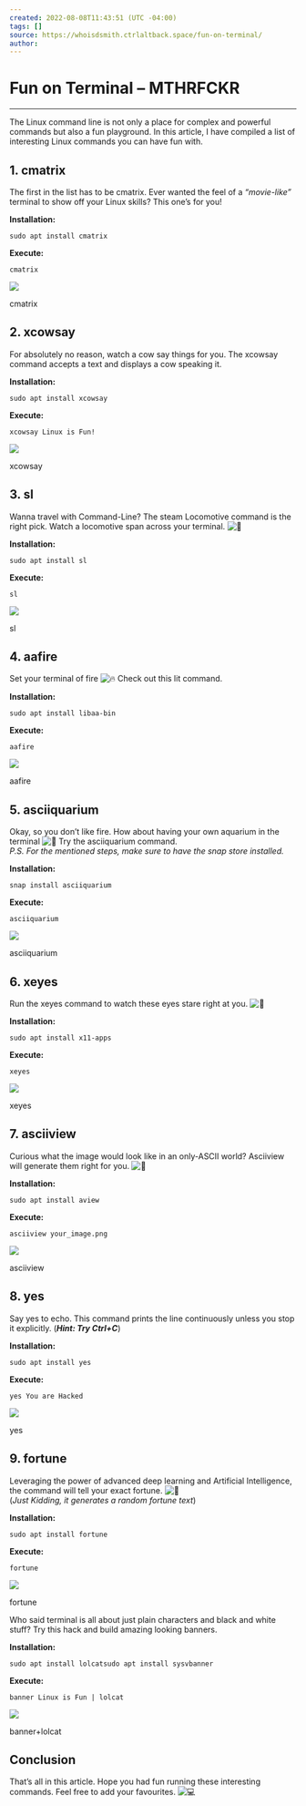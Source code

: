 ```yaml
---
created: 2022-08-08T11:43:51 (UTC -04:00)
tags: []
source: https://whoisdsmith.ctrlaltback.space/fun-on-terminal/
author: 
---
```


# Fun on Terminal – MTHRFCKR

---
The Linux command line is not only a place for complex and powerful commands but also a fun playground. In this article, I have compiled a list of interesting Linux commands you can have fun with.

## **1. cmatrix**

The first in the list has to be cmatrix. Ever wanted the feel of a _“movie-like”_ terminal to show off your Linux skills? This one’s for you!

**Installation:**

```
sudo apt install cmatrix
```

**Execute:**

```
cmatrix
```

![](https://miro.medium.com/max/515/1*4cYfJQdp7vRn2F0wAtC6Aw.gif)

cmatrix

## 2. xcowsay

For absolutely no reason, watch a cow say things for you. The xcowsay command accepts a text and displays a cow speaking it.

**Installation:**

```
sudo apt install xcowsay
```

**Execute:**

```
xcowsay Linux is Fun!
```

![](https://miro.medium.com/max/700/1*vO6l762iWRgJr1d3eHBYmg.png)

xcowsay

## 3. sl

Wanna travel with Command-Line? The steam Locomotive command is the right pick. Watch a locomotive span across your terminal. ![🚂](https://s.w.org/images/core/emoji/14.0.0/svg/1f682.svg)

**Installation:**

```
sudo apt install sl
```

**Execute:**

```
sl
```

![](https://miro.medium.com/max/600/1*zLgsyROll3t5z-GnOnPPUg.gif)

sl

## 4. aafire

Set your terminal of fire ![🔥](https://s.w.org/images/core/emoji/14.0.0/svg/1f525.svg) Check out this lit command.

**Installation:**

```
sudo apt install libaa-bin
```

**Execute:**

```
aafire
```

![](https://miro.medium.com/max/600/1*Z-KwnZqPwVBJ6hHWpErSyg.gif)

aafire

## 5. asciiquarium

Okay, so you don’t like fire. How about having your own aquarium in the terminal ![🌊](https://s.w.org/images/core/emoji/14.0.0/svg/1f30a.svg) Try the asciiquarium command.  
_P.S. For the mentioned steps, make sure to have the snap store installed._

**Installation:**

```
snap install asciiquarium
```

**Execute:**

```
asciiquarium
```

![](https://miro.medium.com/max/600/1*IVlUwT4Q0upAzJYYHoGVlA.gif)

asciiquarium

## 6. xeyes

Run the xeyes command to watch these eyes stare right at you. ![👀](https://s.w.org/images/core/emoji/14.0.0/svg/1f440.svg)

**Installation:**

```
sudo apt install x11-apps
```

**Execute:**

```
xeyes
```

![](https://miro.medium.com/max/250/1*sS_C086E37kAKVXxhF3j1Q.gif)

xeyes

## 7. asciiview

Curious what the image would look like in an only-ASCII world? Asciiview will generate them right for you. ![🤖](https://s.w.org/images/core/emoji/14.0.0/svg/1f916.svg)

**Installation:**

```
sudo apt install aview
```

**Execute:**

```
asciiview your_image.png
```

![](https://miro.medium.com/max/700/1*A2C29TGPA5ex5o_Oihwx6w.png)

asciiview

## 8. yes

Say yes to echo. This command prints the line continuously unless you stop it explicitly. (**_Hint: Try Ctrl+C_**)

**Installation:**

```
sudo apt install yes
```

**Execute:**

```
yes You are Hacked
```

![](https://miro.medium.com/max/700/1*mBhoChUuCOZHzQcvbD6H1g.png)

yes

## 9. fortune

Leveraging the power of advanced deep learning and Artificial Intelligence, the command will tell your exact fortune. ![🔮](https://s.w.org/images/core/emoji/14.0.0/svg/1f52e.svg)  
(_Just Kidding, it generates a random fortune text_)

**Installation:**

```
sudo apt install fortune
```

**Execute:**

```
fortune
```

![](https://miro.medium.com/max/688/1*Wa3G_9A-xnHv2eH-65w3Uw.png)

fortune

Who said terminal is all about just plain characters and black and white stuff? Try this hack and build amazing looking banners.

**Installation:**

```
sudo apt install lolcatsudo apt install sysvbanner
```

**Execute:**

```
banner Linux is Fun | lolcat
```

![](https://miro.medium.com/max/700/1*q_NtYl3dbiKD8Nxgei6LvA.png)

banner+lolcat

## Conclusion

That’s all in this article. Hope you had fun running these interesting commands. Feel free to add your favourites. ![💻](https://s.w.org/images/core/emoji/14.0.0/svg/1f4bb.svg)
